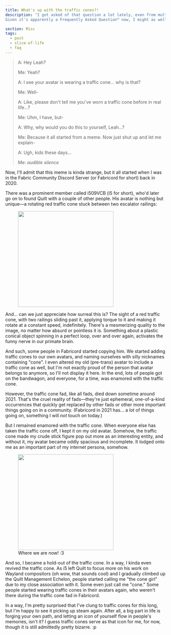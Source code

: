 ```yaml
---
title: What's up with the traffic cones?!
description: "I got asked of that question a lot lately, even from multiple different people.
Given it's apparently a Frequently Asked Question™ now, I might as well answer it here..."

section: Misc
tags: 
  - post
  - slice-of-life
  - faq
---
```

> A: Hey Leah?
> 
> Me: Yeah?
> 
> A: I see your avatar is wearing a traffic cone... why is that?
> 
> Me: Well-
> 
> A: Like, please don't tell me you've worn a traffic cone before in real life...?
>
> Me: Uhm, I have, but-
>
> A: Why, why would you do this to yourself, Leah...?
>
> Me: Because it all started from a meme. Now just shut up and let me explain-
>
> A: Ugh, kids these days...
>
> Me: *audible silence*

Now, I'll admit that this meme is kinda strange, but it all started when I was in
the Fabric Community Discord Server (or Fabricord for short) back in 2020.

There was a prominent member called i509VCB (i5 for short), who'd later go on to found Quilt with a couple of other people.
His avatar is nothing but unique—a rotating red traffic cone stuck between two escalator railings: 

<figure class="my-8">
<img src="/img/traffic_cone.gif" class="rounded-full mx-auto" width="300">
</figure>

And... can we just appreciate how surreal this is? The sight of a red traffic cone, with two railings
sliding past it, applying torque to it and making it rotate at a constant speed, indefinitely.
There's a mesmerizing quality to the image, no matter how absurd or pointless it is.
Something about a plastic conical object spinning in a perfect loop, over and over again, activates the funny nerve
in our primate brain.

And such, some people in Fabricord started copying him. We started adding traffic cones to our own
avatars, and naming ourselves with silly nicknames containing "cone". I even altered my old (pre-trans) avatar
to include a traffic cone as well, but I'm not exactly proud of the person that avatar belongs to
anymore, so I'll not display it here. In the end, lots of people got on the bandwagon, and everyone,
for a time, was enamored with the traffic cone.

However, the traffic cone fad, like all fads, died down sometime around 2021.
That's the cruel reality of fads—they're just ephemeral, one-of-a-kind occurrences that quickly get
replaced by other fads or other more important things going on in a community.
(Fabricord in 2021 has... a _lot_ of things going on, something I will _not_ touch on today.)

But I remained enamored with the traffic cone. When everyone else has taken the traffic cone off,
I kept it on my old avatar. Somehow, the traffic cone made my crude stick figure pop out more
as an interesting entity, and without it, my avatar became oddly spacious and incomplete.
It lodged onto me as an important part of my internet persona, somehow.


<figure class="my-8 flex flex-col items-center gap-4">
<img src="/img/avatar.png" class="rounded-full mx-auto" width="300">
<figcaption>
Where we are now! :3
</figcaption>
</figure>

And so, I became a hold-out of the traffic cone. In a way, I kinda even revived the traffic cone.
As i5 left Quilt to focus more on his work on Wayland compositors (oh wow, that sounds cool) and
I gradually climbed up the Quilt Management Echelon, people started calling me "the cone girl"
due to my close association with it. Some even just call me "cone."
Some people started wearing traffic cones in their avatars again, who weren't there during the
traffic cone fad in Fabricord.

In a way, I'm pretty surprised that I've clung to traffic cones for this long, but I'm happy to
see it picking up steam again. After all, a big part in life is forging your own path, and
letting an icon of yourself flow in people's memories, isn't it?
I guess traffic cones serve as that icon for me, for now, though it is still admittedly pretty bizarre. :p
